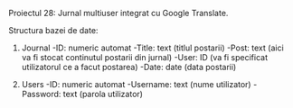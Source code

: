Proiectul 28: Jurnal multiuser integrat cu Google Translate.

Structura bazei de date:

1) Journal
-ID: numeric automat
-Title: text (titlul postarii)
-Post: text (aici va fi stocat continutul postarii din jurnal)
-User: ID (va fi specificat utilizatorul ce a facut postarea)
-Date: date (data postarii)

2) Users
-ID: numeric automat
-Username: text (nume utilizator)
-Password: text (parola utilizator)